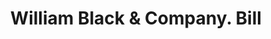 ---
doi: 10.7916/D8CJ9RK3
date_other: '1920'
date_other_textual: '1920'
form: printed ephemera
genre:
- Invoices
name:
- William Black & Company
object_in_context_url: https://biggert.cul.columbia.edu/items/view/ave_biggert_01150
subject_hierarchical_geographic:
- New York, New York, United States
subject_name:
- William Black & Company
title: William Black & Company. Bill
sort_title: William Black & Company. Bill
call_number: ave_biggert_01150
coordinates:
- 40.71277777777778,-74.00583333333333
pid: ave_biggert_01150
identifiers: ave_biggert_01150
thumbnail: https://derivativo-3.library.columbia.edu/iiif/2/ldpd:344955/full/!256,256/0/native.jpg
permalink: "/items/ave_biggert_01150/"
layout: iiif-image-page
---